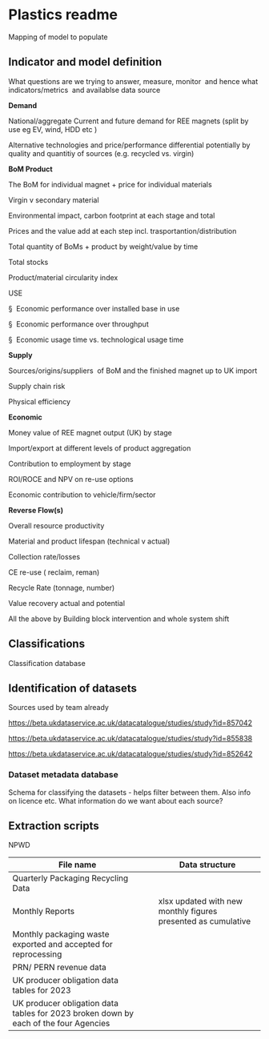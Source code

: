 # Plastics readme

Mapping of model to populate

## Indicator and model definition

What questions are we trying to answer, measure, monitor  and hence what indicators/metrics  and availablse data source

**Demand**

National/aggregate Current and future demand for REE magnets (split by use eg EV, wind, HDD etc )

Alternative technologies and price/performance differential potentially by quality and quantitiy of sources (e.g. recycled vs. virgin)

**BoM Product**

The BoM for individual magnet + price for individual materials

Virgin v secondary material

Environmental impact, carbon footprint at each stage and total

Prices and the value add at each step incl. trasportantion/distribution

Total quantity of BoMs + product by weight/value by time

Total stocks

Product/material circularity index

USE

§  Economic performance over installed base in use

§  Economic performance over throughput

§  Economic usage time vs. technological usage time

**Supply**

Sources/origins/suppliers  of BoM and the finished magnet up to UK import

Supply chain risk

Physical efficiency

**Economic**

Money value of REE magnet output (UK) by stage

Import/export at different levels of product aggregation

Contribution to employment by stage

ROI/ROCE and NPV on re-use options

Economic contribution to vehicle/firm/sector

**Reverse Flow(s)**

Overall resource productivity

Material and product lifespan (technical v actual)

Collection rate/losses

CE re-use ( reclaim, reman)

Recycle Rate (tonnage, number)

Value recovery actual and potential

All the above by Building block intervention and whole system shift

## Classifications

Classification database

## **Identification of datasets**

Sources used by team already

<https://beta.ukdataservice.ac.uk/datacatalogue/studies/study?id=857042>

<https://beta.ukdataservice.ac.uk/datacatalogue/studies/study?id=855838>

<https://beta.ukdataservice.ac.uk/datacatalogue/studies/study?id=852642>

### Dataset metadata database

Schema for classifying the datasets - helps filter between them. Also info on licence etc. What information do we want about each source?

## Extraction scripts

NPWD

| File name                                                                            |     | Data structure                                                |
|--------------------------------------------------------------------------------------|-----|---------------------------------------------------------------|
| Quarterly Packaging Recycling Data                                                   |     |                                                               |
| Monthly Reports                                                                      |     | xlsx updated with new monthly figures presented as cumulative |
| Monthly packaging waste exported and accepted for reprocessing                       |     |                                                               |
| PRN/ PERN revenue data                                                               |     |                                                               |
| UK producer obligation data tables for 2023                                          |     |                                                               |
| UK producer obligation data tables for 2023 broken down by each of the four Agencies |     |                                                               |
